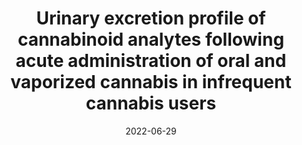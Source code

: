 ---
title: "Urinary excretion profile of cannabinoid analytes following acute administration of oral and vaporized cannabis in infrequent cannabis users"
collection: publications
permalink: /publication/2022-06-29-cannabis-urine-oral-vape
date: 2022-06-29
venue: 'Journal of Analytical Toxicology'
link: 'https://doi.org/10.1093/jat/bkac042'
citation: 'Sholler DJ, Zamarripa CA, Spindle TR, <b>Martin EL</b>, Kuntz D, Vandrey R, & Grabenauer M. Urinary excretion profile of cannabinoid analytes following acute administration of oral and vaporized cannabis in infrequent cannabis users. <i>Journal of Analytical Toxicology</i>. (2022).'
---